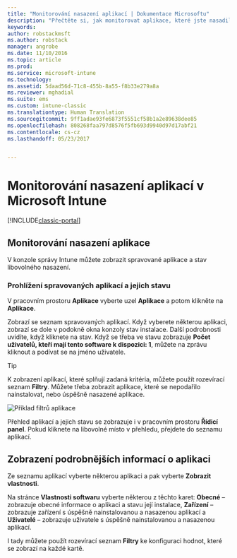 ```yaml
---
title: "Monitorování nasazení aplikací | Dokumentace Microsoftu"
description: "Přečtěte si, jak monitorovat aplikace, které jste nasadili s Intune."
keywords: 
author: robstackmsft
ms.author: robstack
manager: angrobe
ms.date: 11/10/2016
ms.topic: article
ms.prod: 
ms.service: microsoft-intune
ms.technology: 
ms.assetid: 5daad56d-71c8-455b-8a55-f8b33e279a8a
ms.reviewer: mghadial
ms.suite: ems
ms.custom: intune-classic
ms.translationtype: Human Translation
ms.sourcegitcommit: 9ff1adae93fe6873f5551cf58b1a2e89638dee85
ms.openlocfilehash: 808268faa797d8576f5fb693d9940d97d17abf21
ms.contentlocale: cs-cz
ms.lasthandoff: 05/23/2017


---
```



# <a name="monitor-app-deployments-in-microsoft-intune"></a>Monitorování nasazení aplikací v Microsoft Intune

[!INCLUDE[classic-portal](../includes/classic-portal.md)]

## <a name="monitor-an-app-deployment"></a>Monitorování nasazení aplikace
V konzole správy Intune můžete zobrazit spravované aplikace a stav libovolného nasazení. <!---App status is displayed in real-time. You don't have to wait for the device to check-in before you can see this.--->

### <a name="to-view-apps-that-you-manage-and-their-status"></a>Prohlížení spravovaných aplikací a jejich stavu
V pracovním prostoru **Aplikace** vyberte uzel **Aplikace** a potom klikněte na **Aplikace**.

Zobrazí se seznam spravovaných aplikací. Když vyberete některou aplikaci, zobrazí se dole v podokně okna konzoly stav instalace. Další podrobnosti uvidíte, když kliknete na stav. Když se třeba ve stavu zobrazuje **Počet uživatelů, kteří mají tento software k dispozici: 1**, můžete na zprávu kliknout a podívat se na jméno uživatele.

> [!TIP]
> K zobrazení aplikací, které splňují zadaná kritéria, můžete použít rozevírací seznam **Filtry**. Můžete třeba zobrazit aplikace, které se nepodařilo nainstalovat, nebo úspěšně nasazené aplikace.
>
> ![Příklad filtrů aplikace](./media/app-filters.png)

Přehled aplikací a jejich stavu se zobrazuje i v pracovním prostoru **Řídicí panel**. Pokud kliknete na libovolné místo v přehledu, přejdete do seznamu aplikací.

## <a name="to-view-more-detailed-information-about-an-app"></a>Zobrazení podrobnějších informací o aplikaci
Ze seznamu aplikací vyberte některou aplikaci a pak vyberte **Zobrazit vlastnosti**.

Na stránce **Vlastnosti softwaru** vyberte některou z těchto karet: **Obecné** – zobrazuje obecné informace o aplikaci a stavu její instalace, **Zařízení** – zobrazuje zařízení s úspěšně nainstalovanou a nasazenou aplikací a **Uživatelé** – zobrazuje uživatele s úspěšně nainstalovanou a nasazenou aplikací.

I tady můžete použít rozevírací seznam **Filtry** ke konfiguraci hodnot, které se zobrazí na každé kartě.

